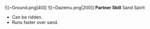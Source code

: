 
![[~Ground.png|40]]
![[~Dazemu.png|200]]
**Partner Skill**
Sand Spirit
- Can be ridden.
- Runs faster over sand.